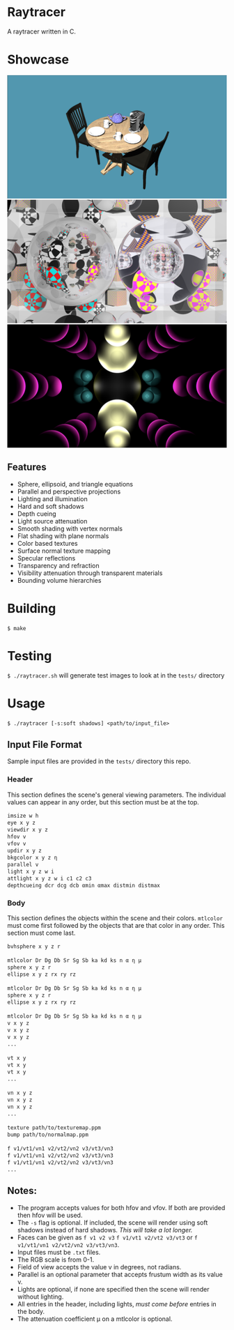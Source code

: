 # Raytracer
A raytracer written in C.

# Showcase
![showcase](showcase/showcase_triangles.png "Showcase")
![showcase](showcase/showcase_reflection_and_refraction.png "Showcase")
![showcase](showcase/showcase_lighting.png "Showcase")

## Features
- Sphere, ellipsoid, and triangle equations
- Parallel and perspective projections
- Lighting and illumination
- Hard and soft shadows
- Depth cueing
- Light source attenuation
- Smooth shading with vertex normals
- Flat shading with plane normals
- Color based textures
- Surface normal texture mapping
- Specular reflections
- Transparency and refraction
- Visibility attenuation through transparent materials
- Bounding volume hierarchies

# Building
`$ make`

# Testing
`$ ./raytracer.sh` will generate test images to look at in the `tests/` directory

# Usage
`$ ./raytracer [-s:soft shadows] <path/to/input_file>`

## Input File Format
Sample input files are provided in the `tests/` directory this repo.

### Header
This section defines the scene's general viewing parameters. The individual values can appear in any order, but this section must be at the top.
```
imsize w h
eye x y z
viewdir x y z
hfov v
vfov v
updir x y z
bkgcolor x y z η
parallel v
light x y z w i
attlight x y z w i c1 c2 c3
depthcueing dcr dcg dcb αmin αmax distmin distmax
```
### Body
This section defines the objects within the scene and their colors. `mtlcolor` must come first followed by the objects that are that color in any order. This section must come last.
```
bvhsphere x y z r

mtlcolor Dr Dg Db Sr Sg Sb ka kd ks n α η μ
sphere x y z r
ellipse x y z rx ry rz

mtlcolor Dr Dg Db Sr Sg Sb ka kd ks n α η μ
sphere x y z r
ellipse x y z rx ry rz

mtlcolor Dr Dg Db Sr Sg Sb ka kd ks n α η μ
v x y z
v x y z
v x y z
...

vt x y
vt x y
vt x y
...

vn x y z
vn x y z
vn x y z
...

texture path/to/texturemap.ppm
bump path/to/normalmap.ppm

f v1/vt1/vn1 v2/vt2/vn2 v3/vt3/vn3
f v1/vt1/vn1 v2/vt2/vn2 v3/vt3/vn3
f v1/vt1/vn1 v2/vt2/vn2 v3/vt3/vn3
...
```

## Notes:
- The program accepts values for both hfov and vfov. If both are provided then hfov will be used.
- The `-s` flag is optional. If included, the scene will render using soft shadows instead of hard shadows. _This will take a lot longer._
- Faces can be given as `f v1 v2 v3` `f v1/vt1 v2/vt2 v3/vt3` or `f v1/vt1/vn1 v2/vt2/vn2 v3/vt3/vn3`.
- Input files must be `.txt` files.
- The RGB scale is from 0-1.
- Field of view accepts the value v in degrees, not radians.
- Parallel is an optional parameter that accepts frustum width as its value v.
- Lights are optional, if none are specified then the scene will render without lighting.
- All entries in the header, including lights, _must come before_ entries in the body.
- The attenuation coefficient μ on a mtlcolor is optional.
